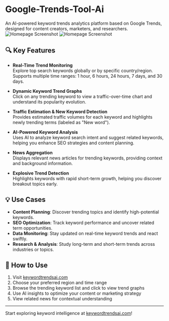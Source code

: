 # Google-Trends-Tool-Ai

An AI-powered keyword trends analytics platform based on Google Trends, designed for content creators, marketers, and researchers.
![Homepage Screenshot](Google-Trends-Tool-Ai/Snipaste_2025-07-10_22-52-13.png)
![Homepage Screenshot](Google-Trends-Tool-Ai/Snipaste_2025-07-10_22-52-59.png)

## 🔍 Key Features

- **Real-Time Trend Monitoring**  
  Explore top search keywords globally or by specific country/region. Supports multiple time ranges: 1 hour, 6 hours, 24 hours, 7 days, and 30 days.

- **Dynamic Keyword Trend Graphs**  
  Click on any trending keyword to view a traffic-over-time chart and understand its popularity evolution.

- **Traffic Estimation & New Keyword Detection**  
  Provides estimated traffic volumes for each keyword and highlights newly trending terms (labeled as "New word").

- **AI-Powered Keyword Analysis**  
  Uses AI to analyze keyword search intent and suggest related keywords, helping you enhance SEO strategies and content planning.

- **News Aggregation**  
  Displays relevant news articles for trending keywords, providing context and background information.

- **Explosive Trend Detection**  
  Highlights keywords with rapid short-term growth, helping you discover breakout topics early.

## 💡 Use Cases

- **Content Planning**: Discover trending topics and identify high-potential keywords.  
- **SEO Optimization**: Track keyword performance and uncover related term opportunities.  
- **Data Monitoring**: Stay updated on real-time keyword trends and react swiftly.  
- **Research & Analysis**: Study long-term and short-term trends across industries or topics.

## 🚀 How to Use

1. Visit [keywordtrendsai.com](http://keywordtrendsai.com)  
2. Choose your preferred region and time range  
3. Browse the trending keyword list and click to view trend graphs  
4. Use AI insights to optimize your content or marketing strategy  
5. View related news for contextual understanding

---

Start exploring keyword intelligence at [keywordtrendsai.com](http://keywordtrendsai.com)!

